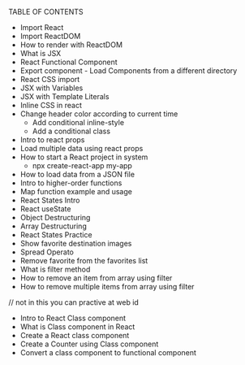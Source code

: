 TABLE OF CONTENTS

- Import React
- Import ReactDOM
- How to render with ReactDOM
- What is JSX
- React Functional Component
- Export component - Load Components from a different directory 
- React CSS import
- JSX with Variables
- JSX with Template Literals
- Inline CSS in react
- Change header color according to current time
  - Add conditional inline-style
  - Add a conditional class
- Intro to react props
- Load multiple data using react props
- How to start a React project in system
  - npx create-react-app my-app
-  How to load data from a JSON file
  - Intro to higher-order functions
  - Map function example and usage
- React States Intro
 - React useState
 - Object Destructuring
 - Array Destructuring
- React States Practice
 - Show favorite destination images
 - Spread Operato
- Remove favorite from the favorites list
- What is filter method
- How to remove an item from array using filter
- How to remove multiple items from array using filter


// not in this you can practive at web id

- Intro to React Class component
- What is Class component in React
- Create a React class component
- Create a Counter using Class component
- Convert a class component to functional component